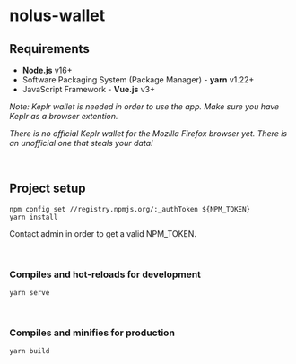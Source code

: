 # nolus-wallet

## Requirements

* __Node.js__ v16+
* Software Packaging System (Package Manager) - __yarn__ v1.22+
* JavaScript Framework - __Vue.js__ v3+

*Note: Keplr wallet is needed in order to use the app. Make sure you have Keplr as a browser extention.*

*There is no official Keplr wallet for the Mozilla Firefox browser yet. There is an unofficial one that steals your data!*

&nbsp;
## Project setup
```
npm config set //registry.npmjs.org/:_authToken ${NPM_TOKEN}
yarn install
```
Contact admin in order to get a valid NPM_TOKEN.

&nbsp;


### Compiles and hot-reloads for development
```
yarn serve
```
&nbsp;

### Compiles and minifies for production
```
yarn build
```
&nbsp;